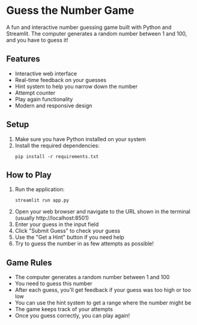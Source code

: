 # Guess the Number Game

A fun and interactive number guessing game built with Python and Streamlit. The computer generates a random number between 1 and 100, and you have to guess it!

## Features

- Interactive web interface
- Real-time feedback on your guesses
- Hint system to help you narrow down the number
- Attempt counter
- Play again functionality
- Modern and responsive design

## Setup

1. Make sure you have Python installed on your system
2. Install the required dependencies:
   ```
   pip install -r requirements.txt
   ```

## How to Play

1. Run the application:
   ```
   streamlit run app.py
   ```
2. Open your web browser and navigate to the URL shown in the terminal (usually http://localhost:8501)
3. Enter your guess in the input field
4. Click "Submit Guess" to check your guess
5. Use the "Get a Hint" button if you need help
6. Try to guess the number in as few attempts as possible!

## Game Rules

- The computer generates a random number between 1 and 100
- You need to guess this number
- After each guess, you'll get feedback if your guess was too high or too low
- You can use the hint system to get a range where the number might be
- The game keeps track of your attempts
- Once you guess correctly, you can play again! 
